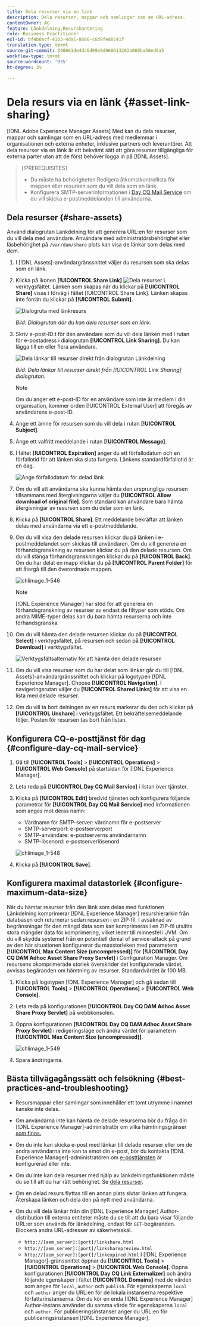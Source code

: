 ```yaml
---
title: Dela resurser via en länk
description: Dela resurser, mappar och samlingar som en URL-adress.
contentOwner: AG
feature: Länkdelning,Resurshantering
role: Business Practitioner
exl-id: bf4b0acf-4103-4da1-8666-c6d9fe80c41f
translation-type: tm+mt
source-git-commit: 340061de4dc6d99e9d960613202a869ba50ed6a5
workflow-type: tm+mt
source-wordcount: '935'
ht-degree: 3%

---
```


# Dela resurs via en länk {#asset-link-sharing}

[!DNL Adobe Experience Manager Assets] Med kan du dela resurser, mappar och samlingar som en URL-adress med medlemmar i organisationen och externa enheter, inklusive partners och leverantörer. Att dela resurser via en länk är ett bekvämt sätt att göra resurser tillgängliga för externa parter utan att de först behöver logga in på [!DNL Assets].

>[!PREREQUISITES]
>
>* Du måste ha behörigheten Redigera åtkomstkontrollista för mappen eller resursen som du vill dela som en länk.
>* Konfigurera SMTP-serverinformationen i [Day CQ Mail Service](#configmailservice) om du vill skicka e-postmeddelanden till användarna.


## Dela resurser {#share-assets}

Använd dialogrutan Länkdelning för att generera URL:en för resurser som du vill dela med användare. Användare med administratörsbehörighet eller läsbehörighet på `/var/dam/share` plats kan visa de länkar som delas med dem.

1. I [!DNL Assets]-användargränssnittet väljer du resursen som ska delas som en länk.
1. Klicka på ikonen **[!UICONTROL Share Link]** ![Dela resurser](assets/assets_share.png) i verktygsfältet. Länken som skapas när du klickar på **[!UICONTROL Share]** visas i förväg i fältet [!UICONTROL Share Link]. Länken skapas inte förrän du klickar på **[!UICONTROL Submit]**.

   ![Dialogruta med länkresurs](assets/chlimage_1-542.png)

   *Bild: Dialogrutan där du kan dela resurser som en länk.*

1. Skriv e-post-ID:t för den användare som du vill dela länken med i rutan för e-postadress i dialogrutan **[!UICONTROL Link Sharing]**. Du kan lägga till en eller flera användare.

   ![Dela länkar till resurser direkt från dialogrutan Länkdelning](assets/chlimage_1-543.png)

   *Bild: Dela länkar till resurser direkt från  [!UICONTROL Link Sharing] dialogrutan.*

   >[!NOTE]
   >
   >Om du anger ett e-post-ID för en användare som inte är medlem i din organisation, kommer orden [!UICONTROL External User] att föregås av användarens e-post-ID.

1. Ange ett ämne för resursen som du vill dela i rutan **[!UICONTROL Subject]**.
1. Ange ett valfritt meddelande i rutan **[!UICONTROL Message]**.

1. I fältet **[!UICONTROL Expiration]** anger du ett förfallodatum och en förfallotid för att länken ska sluta fungera. Länkens standardförfallotid är en dag.

   ![Ange förfallodatum för delad länk](assets/chlimage_1-544.png)

1. Om du vill att användarna ska kunna hämta den ursprungliga resursen tillsammans med återgivningarna väljer du **[!UICONTROL Allow download of original file]**. Som standard kan användare bara hämta återgivningar av resursen som du delar som en länk.

1. Klicka på **[!UICONTROL Share]**. Ett meddelande bekräftar att länken delas med användarna via ett e-postmeddelande.

1. Om du vill visa den delade resursen klickar du på länken i e-postmeddelandet som skickas till användaren. Om du vill generera en förhandsgranskning av resursen klickar du på den delade resursen. Om du vill stänga förhandsgranskningen klickar du på **[!UICONTROL Back]**. Om du har delat en mapp klickar du på **[!UICONTROL Parent Folder]** för att återgå till den överordnade mappen.

   ![chlimage_1-546](assets/chlimage_1-546.png)

   >[!NOTE]
   >
   >[!DNL Experience Manager] har stöd för att generera en förhandsgranskning av resurser av endast de filtyper som stöds. Om andra MIME-typer delas kan du bara hämta resurserna och inte förhandsgranska.

1. Om du vill hämta den delade resursen klickar du på **[!UICONTROL Select]** i verktygsfältet, på resursen och sedan på **[!UICONTROL Download]** i verktygsfältet.

   ![Verktygsfältsalternativ för att hämta den delade resursen](assets/chlimage_1-547.png)

1. Om du vill visa resurser som du har delat som länkar går du till [!DNL Assets]-användargränssnittet och klickar på logotypen [!DNL Experience Manager]. Choose **[!UICONTROL Navigation]**. I navigeringsrutan väljer du **[!UICONTROL Shared Links]** för att visa en lista med delade resurser.

1. Om du vill ta bort delningen av en resurs markerar du den och klickar på **[!UICONTROL Unshare]** i verktygsfältet. Ett bekräftelsemeddelande följer. Posten för resursen tas bort från listan.

## Konfigurera CQ-e-posttjänst för dag {#configure-day-cq-mail-service}

1. Gå till **[!UICONTROL Tools]** > **[!UICONTROL Operations]** > **[!UICONTROL Web Console]** på startsidan för [!DNL Experience Manager].
1. Leta reda på **[!UICONTROL Day CQ Mail Service]** i listan över tjänster.
1. Klicka på **[!UICONTROL Edit]** bredvid tjänsten och konfigurera följande parametrar för **[!UICONTROL Day CQ Mail Service]** med informationen som anges mot deras namn:

   * Värdnamn för SMTP-server: värdnamn för e-postserver
   * SMTP-serverport: e-postserverport
   * SMTP-användare: e-postserverns användarnamn
   * SMTP-lösenord: e-postserverlösenord

   ![chlimage_1-548](assets/chlimage_1-548.png)

1. Klicka på **[!UICONTROL Save]**.

## Konfigurera maximal datastorlek {#configure-maximum-data-size}

När du hämtar resurser från den länk som delas med funktionen Länkdelning komprimerar [!DNL Experience Manager] resurshierarkin från databasen och returnerar sedan resursen i en ZIP-fil. I avsaknad av begränsningar för den mängd data som kan komprimeras i en ZIP-fil utsätts stora mängder data för komprimering, vilket leder till minnesfel i JVM. Om du vill skydda systemet från en potentiell denial of service-attack på grund av den här situationen konfigurerar du maxstorleken med parametern **[!UICONTROL Max Content Size (uncompressed)]** för **[!UICONTROL Day CQ DAM Adhoc Asset Share Proxy Servlet]** i Configuration Manager. Om resursens okomprimerade storlek överskrider det konfigurerade värdet, avvisas begäranden om hämtning av resurser. Standardvärdet är 100 MB.

1. Klicka på logotypen [!DNL Experience Manager] och gå sedan till **[!UICONTROL Tools]** > **[!UICONTROL Operations]** > **[!UICONTROL Web Console]**.
1. Leta reda på konfigurationen **[!UICONTROL Day CQ DAM Adhoc Asset Share Proxy Servlet]** på webbkonsolen.
1. Öppna konfigurationen **[!UICONTROL Day CQ DAM Adhoc Asset Share Proxy Servlet]** i redigeringsläge och ändra värdet för parametern **[!UICONTROL Max Content Size (uncompressed)]**.

   ![chlimage_1-549](assets/chlimage_1-549.png)

1. Spara ändringarna.

## Bästa tillvägagångssätt och felsökning {#best-practices-and-troubleshooting}

* Resursmappar eller samlingar som innehåller ett tomt utrymme i namnet kanske inte delas.
* Om användarna inte kan hämta de delade resurserna bör du fråga din [!DNL Experience Manager]-administratör om vilka hämtningsgränser [som finns.](#configure-maximum-data-size)
* Om du inte kan skicka e-post med länkar till delade resurser eller om de andra användarna inte kan ta emot din e-post, bör du kontakta [!DNL Experience Manager]-administratören om [e-posttjänsten](#configure-day-cq-mail-service) är konfigurerad eller inte.
* Om du inte kan dela resurser med hjälp av länkdelningsfunktionen måste du se till att du har rätt behörighet. Se [dela resurser](#share-assets).
* Om en delad resurs flyttas till en annan plats slutar länken att fungera. Återskapa länken och dela den på nytt med användarna.

* Om du vill dela länkar från din [!DNL Experience Manager] Author-distribution till externa entiteter måste du se till att du bara visar följande URL:er som används för länkdelning, endast för `GET`-begäranden. Blockera andra URL-adresser av säkerhetsskäl.

   * `http://[aem_server]:[port]/linkshare.html`
   * `http://[aem_server]:[port]/linksharepreview.html`
   * `http://[aem_server]:[port]/linkexpired.html`
   I [!DNL Experience Manager]-gränssnittet öppnar du **[!UICONTROL Tools]** > **[!UICONTROL Operations]** > **[!UICONTROL Web Console]**. Öppna konfigurationen **[!UICONTROL Day CQ Link Externalizer]** och ändra följande egenskaper i fältet **[!UICONTROL Domains]** med de värden som anges för `local`, `author` och `publish`. För egenskaperna `local` och `author` anger du URL:en för de lokala instanserna respektive författarinstanserna. Om du kör en enda [!DNL Experience Manager] Author-instans använder du samma värde för egenskaperna `local` och `author`. För publiceringsinstanser anger du URL:en för publiceringsinstansen [!DNL Experience Manager].
